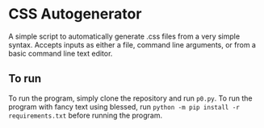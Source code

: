 # CSS Autogenerator

A simple script to automatically generate .css files from a very simple syntax. Accepts inputs as either a file, command line arguments, or from a basic command line text editor.

## To run

To run the program, simply clone the repository and run `p0.py`. To run the program with fancy text using blessed, run `python -m pip install -r requirements.txt` before running the program.  
